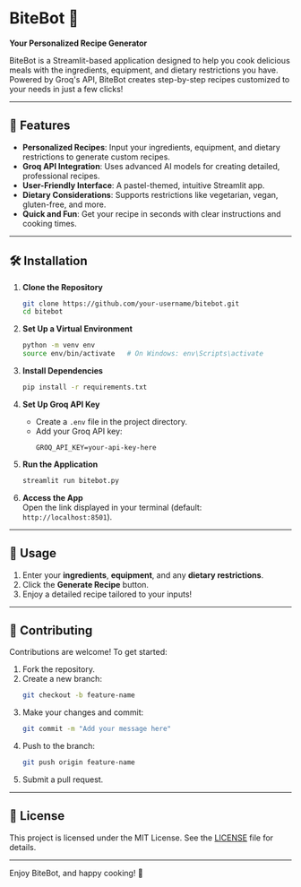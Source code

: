 # BiteBot 🍳  
**Your Personalized Recipe Generator**  

BiteBot is a Streamlit-based application designed to help you cook delicious meals with the ingredients, equipment, and dietary restrictions you have. Powered by Groq's API, BiteBot creates step-by-step recipes customized to your needs in just a few clicks!  

---

## 🌟 Features  

- **Personalized Recipes**: Input your ingredients, equipment, and dietary restrictions to generate custom recipes.  
- **Groq API Integration**: Uses advanced AI models for creating detailed, professional recipes.  
- **User-Friendly Interface**: A pastel-themed, intuitive Streamlit app.  
- **Dietary Considerations**: Supports restrictions like vegetarian, vegan, gluten-free, and more.  
- **Quick and Fun**: Get your recipe in seconds with clear instructions and cooking times.  

---

## 🛠️ Installation  

1. **Clone the Repository**  
   ```bash
   git clone https://github.com/your-username/bitebot.git
   cd bitebot


2. **Set Up a Virtual Environment**  
   ```bash
   python -m venv env
   source env/bin/activate   # On Windows: env\Scripts\activate
   ```

3. **Install Dependencies**  
   ```bash
   pip install -r requirements.txt
   ```

4. **Set Up Groq API Key**  
   - Create a `.env` file in the project directory.  
   - Add your Groq API key:  
     ```env
     GROQ_API_KEY=your-api-key-here
     ```

5. **Run the Application**  
   ```bash
   streamlit run bitebot.py
   ```

6. **Access the App**  
   Open the link displayed in your terminal (default: `http://localhost:8501`).

---

## 🚀 Usage  

1. Enter your **ingredients**, **equipment**, and any **dietary restrictions**.  
2. Click the **Generate Recipe** button.  
3. Enjoy a detailed recipe tailored to your inputs!  

---

## 🤝 Contributing  

Contributions are welcome! To get started:  

1. Fork the repository.  
2. Create a new branch:  
   ```bash
   git checkout -b feature-name
   ```  
3. Make your changes and commit:  
   ```bash
   git commit -m "Add your message here"
   ```  
4. Push to the branch:  
   ```bash
   git push origin feature-name
   ```  
5. Submit a pull request.  

---

## 📜 License  

This project is licensed under the MIT License. See the [LICENSE](LICENSE) file for details.

---

Enjoy BiteBot, and happy cooking! 🥗
